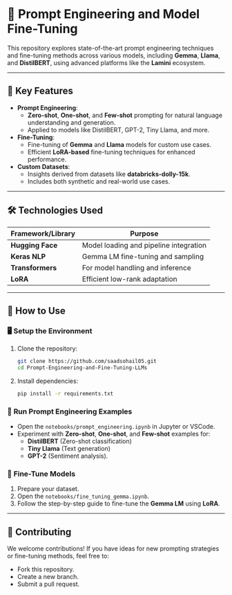 # 🚀 Prompt Engineering and Model Fine-Tuning 

This repository explores state-of-the-art prompt engineering techniques and fine-tuning methods across various models, including **Gemma**, **Llama**, and **DistilBERT**, using advanced platforms like the **Lamini** ecosystem.

---

## 🌟 **Key Features**
- **Prompt Engineering**:
  - **Zero-shot**, **One-shot**, and **Few-shot** prompting for natural language understanding and generation.
  - Applied to models like DistilBERT, GPT-2, Tiny Llama, and more.
- **Fine-Tuning**:
  - Fine-tuning of **Gemma** and **Llama** models for custom use cases.
  - Efficient **LoRA-based** fine-tuning techniques for enhanced performance.
- **Custom Datasets**:
  - Insights derived from datasets like **databricks-dolly-15k**.
  - Includes both synthetic and real-world use cases.

---

## 🛠️ **Technologies Used**
| Framework/Library | Purpose                                  |
|--------------------|------------------------------------------|
| **Hugging Face**   | Model loading and pipeline integration  |
| **Keras NLP**      | Gemma LM fine-tuning and sampling       |
| **Transformers**   | For model handling and inference        |
| **LoRA**           | Efficient low-rank adaptation           |

---


## 🔑 **How to Use**
### 🖥️ **Setup the Environment**
1. Clone the repository:
   ```bash
   git clone https://github.com/saadsohail05.git
   cd Prompt-Engineering-and-Fine-Tuning-LLMs
   ```
2. Install dependencies:
   ```bash
   pip install -r requirements.txt
   ```

### 🚀 **Run Prompt Engineering Examples**
- Open the `notebooks/prompt_engineering.ipynb` in Jupyter or VSCode.
- Experiment with **Zero-shot**, **One-shot**, and **Few-shot** examples for:
  - **DistilBERT** (Zero-shot classification)
  - **Tiny Llama** (Text generation)
  - **GPT-2** (Sentiment analysis).

### 🔧 **Fine-Tune Models**
1. Prepare your dataset.
2. Open the `notebooks/fine_tuning_gemma.ipynb`.
3. Follow the step-by-step guide to fine-tune the **Gemma LM** using **LoRA**.

---


## 🤝 **Contributing**
We welcome contributions! If you have ideas for new prompting strategies or fine-tuning methods, feel free to:
- Fork this repository.
- Create a new branch.
- Submit a pull request.
